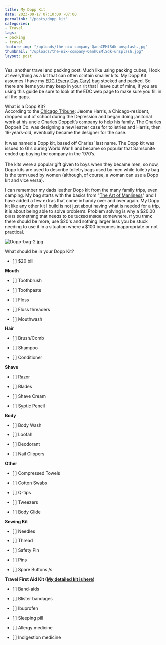 ```yaml
---
title: My Dopp Kit
date: 2023-09-17 07:10:00 -07:00
permalink: "/posts/dopp_kit"
categories:
- Travel
tags:
- packing
- travel
feature-img: "/uploads/the-nix-company-QanhCEMlSdk-unsplash.jpg"
thumbnail: "/uploads/the-nix-company-QanhCEMlSdk-unsplash.jpg"
layout: post
---
```


Yes, another travel and packing post.  Much like using packing cubes, I look at everything as a kit that can often contain smaller kits.  My Dopp Kit assumes I have my [EDC (Every Day Cary)](https://mikehathaway.com/2023/09/08/cruise-day-bag.html) bag stocked and packed.  So there are items you may keep in your kit that I leave out of mine, if you are using this guide be sure to look at the EDC web page to make sure you fill in all the gaps.

What is a Dopp Kit?\
According to the [Chicago Tribune](https://www.chicagotribune.com/news/ct-xpm-2003-09-02-0309020136-story.html): Jerome Harris, a Chicago-resident, dropped out of school during the Depression and began doing janitorial work at his uncle Charles Doppelt’s company to help his family. The Charles Doppelt Co. was designing a new leather case for toiletries and Harris, then 19-years-old, eventually became the designer for the case.\
\
It was named a Dopp kit, based off Charles’ last name. The Dopp kit was issued to GI’s during World War II and became so popular that Samsonite ended up buying the company in the 1970’s.\
\
The kits were a popular gift given to boys when they became men, so now, Dopp kits are used to describe toiletry bags used by men while toiletry bag is the term used by women (although, of course, a woman can use a Dopp kit and vice versa).

I can remember my dads leather Dopp kit from the many family trips, even camping.   My bag starts with the basics from "[The Art of Manliness](https://www.artofmanliness.com/lifestyle/gear/building-the-perfect-dopp-kit/)" and I have added a few extras that come in handy over and over again.  My Dopp kit like any other kit I build is not just about having what is needed for a trip, it is about being able to solve problems.  Problem solving is why a $20.00 bill is something that needs to be tucked inside somewhere.  If you think there should be more, use $20's and nothing larger less you be stuck needing to use it in a situation where a $100 becomes inappropriate or not practical. 

![Dopp-bag-2.jpg](https://content.artofmanliness.com/uploads//2012/01/Dopp-Bag-2.jpg)

What should be in your Dopp Kit?

* \[ \] $20 bill

**Mouth**

* \[ \] Toothbrush

* \[ \] Toothpaste

* \[ \] Floss

* \[ \] Floss threaders

* \[ \] Mouthwash

**Hair**

* \[ \] Brush/Comb

* \[ \] Shampoo

* \[ \] Conditioner

**Shave**

* \[ \] Razor

* \[ \] Blades

* \[ \] Shave Cream

* \[ \] Syptic Pencil

**Body**

* \[ \] Body Wash

* \[ \] Loofah

* \[ \] Deodorant

* \[ \] Nail Clippers

**Other**

* \[ \] Compressed Towels

* \[ \] Cotton Swabs

* \[ \] Q-tips

* \[ \] Tweezers

* \[ \] Body Glide

**Sewing Kit**

* \[ \] Needles

* \[ \] Thread

* \[ \] Safety Pin

* \[ \] Pins

* \[ \] Spare Buttons /s

**Travel First Aid Kit ([My detailed kit is here](https://mikehathaway.com/posts/travel_first_aid_kit))**

* \[ \] Band-aids

* \[ \] Blister bandages

* \[ \] Ibuprofen

* \[ \] Sleeping pill

* \[ \] Allergy medicine

* \[ \] Indigestion medicine